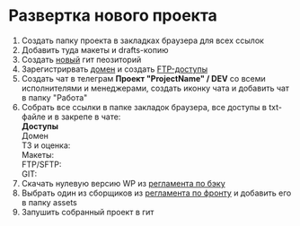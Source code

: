 # Развертка нового проекта

1. Создать папку проекта в закладках браузера для всех ссылок
2. Добавить туда макеты и drafts-копию
3. Создать [новый](https://github.com/new) гит пеозиторий
4. Зарегистрирвать [домен](https://cp.beget.com/domains) и создать [FTP-доступы](https://cp.beget.com/ftp)
5. Создать чат в телеграм **Проект "ProjectName" / DEV** со всеми исполнителями и менеджерами, создать иконку чата и добавить чат в папку "Работа"
6. Собрать все ссылки в папке закладок браузера, все доступы в txt-файле и в закрепе в чате:  
  **Доступы**  
  Домен  
  ТЗ и оценка:  
  Макеты:  
  FTP/SFTP:  
  GIT:
7. Скачать нулевую версию WP из [регламента по бэку](https://github.com/dev-kick/wp-theme-rules)
8. Выбрать один из сборщиков из [регламента по фронту](https://github.com/saimon322/frontend-builder-rules) и добавить его в папку assets
9. Запушить собранный проект в гит
